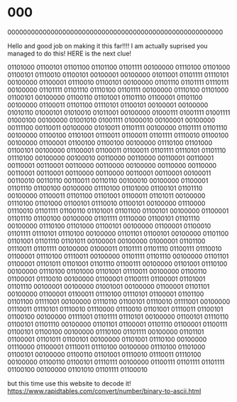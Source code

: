 # 000
0000000000000000000000000000000000000000000000000000000


Hello and good job on making it this far!!!! I am actually suprised you managed to do this! HERE is the next clue!

01101000 01100101 01101100 01101100 01101111 00100000 01110100 01101000 01100101 01110010 01100101 00100001 00100000 01011001 01101111 01110101 00100000 01100001 01110010 01100101 00100000 01101110 01101111 01110111 00100000 01101111 01101110 01110100 01101111 00100000 01110100 01101000 01100101 00100000 01100110 01101001 01101110 01100001 01101100 00100000 01100011 01101100 01110101 01100101 00100001 00100000 01010110 01000101 01010010 01011001 00100000 01000111 01001111 01001111 01000100 00100000 01001010 01001111 01000010 00100001 00100000 00111100 00110011 00100000 01010011 01101111 00100000 01101111 01101110 00100000 01100100 01101001 01110011 01100011 01101111 01110010 01100100 00100000 01100001 01100100 01100100 00100000 01110100 01101000 01100101 00100000 01100001 01100011 01100011 01101111 01110101 01101110 01110100 00100000 00100010 00110000 00110000 00110001 00110001 00110001 00110001 00110000 00110000 00100000 00110000 00110000 00110001 00110001 00110000 00110000 00110001 00110001 00100011 00110010 00110110 00110011 00110110 00100010 00100000 01100001 01101110 01100100 00100000 01110100 01101000 01100101 01101110 00100000 01100011 01101100 01101001 01100011 01101011 00100000 01110100 01101000 01100101 01110010 01100101 00100000 01110000 01110010 01101111 01100110 01101001 01101100 01100101 00100000 01100001 01101110 01100100 00100000 01101111 01110000 01100101 01101110 00100000 01110100 01101000 01100101 00100000 01100001 01100010 01101111 01110101 01110100 00100000 01101101 01100101 00100000 01101100 01101001 01101110 01101011 00100001 00100000 01000001 01101100 01110011 01101111 00100000 01000011 01101111 01101110 01100111 01110010 01100001 01110100 01110011 00100000 01101111 01101110 00100000 01101101 01100001 01101011 01101001 01101110 01100111 00100000 01101001 01110100 00100000 01110100 01101000 01101001 01110011 00100000 01100110 01100001 01110010 00100000 01100001 01100111 01100001 01101001 01101110 00100001 00100000 01001001 00100000 01100001 01101101 00100000 01100001 01100011 01110100 01110101 01100001 01101100 01101100 01111001 00100000 01110110 01100101 01110010 01111001 00100000 01110011 01110101 01110010 01110000 01110010 01101001 01110011 01100101 01100100 00100000 01111001 01101111 01110101 00100000 01100101 01110110 01100101 01101110 00100000 01101101 01100001 01101110 01100001 01100111 01100101 01100100 00100000 01110100 01101111 00100000 01101101 01100001 01101011 01100101 00100000 01101001 01110100 00100000 01110000 01100001 01110011 01110100 00100000 01110100 01101000 01100101 00100000 01100110 01101001 01110010 01110011 01110100 00100000 01100110 01100101 01110111 00100000 01100111 01101111 01101111 01100100 00100000 01101010 01101111 01100010

but this time use this website to decode it! https://www.rapidtables.com/convert/number/binary-to-ascii.html
